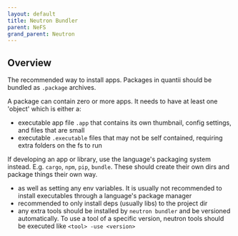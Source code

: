 ```yaml
---
layout: default
title: Neutron Bundler
parent: NeFS
grand_parent: Neutron
---
```


## Overview

The recommended way to install apps. Packages in quantii should be bundled as `.package` archives.

A package can contain zero or more apps. It needs to have at least one 'object' which is either a:

- executable app file `.app` that contains its own thumbnail, config settings, and files that are small
- executable `.executable` files that may not be self contained, requiring extra folders on the fs to run

If developing an app or library, use the language's packaging system instead. E.g. `cargo`, `npm`, `pip`, `bundle`. These should create their own dirs and package things their own way.

- as well as setting any env variables. It is usually not recommended to install executables through a language's package manager
- recommended to only install deps (usually libs) to the project dir
- any extra tools should be installed by `neutron bundler` and be versioned automatically. To use a tool of a specific version, neutron tools should be executed like `<tool> -use <version>`
